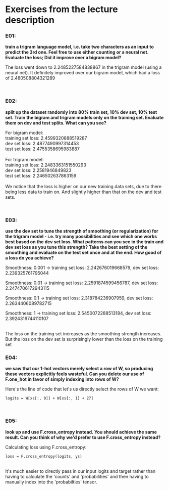 # Exercises from the lecture description


### **E01**: 
**train a trigram language model, i.e. take two characters as an input to predict the 3rd one. Feel free to use either counting or a neural net. Evaluate the loss; Did it improve over a bigram model?**
<br>

The loss went down to 2.2485227584838867 in the trigram model (using a neural net). It definitely improved over our bigram model, which had a loss of 2.480508804321289

<br>

### **E02**: 
**split up the dataset randomly into 80% train set, 10% dev set, 10% test set. Train the bigram and trigram models only on the training set. Evaluate them on dev and test splits. What can you see?**
<br>

For bigram model:  
training set loss: 2.4599320888519287  
dev set loss: 2.4877490997314453  
test set loss: 2.4755358695983887  
<br>
For trigram model:  
training set loss: 2.2483363151550293  
dev set loss: 2.2581946849823  
test set loss: 2.246502637863159  
<br>
We notice that the loss is higher on our new training data sets, due to there being less data to train on. And slightly higher than that on the dev and test sets.

<br>

### **E03**: 
**use the dev set to tune the strength of smoothing (or regularization) for the trigram model - i.e. try many possibilities and see which one works best based on the dev set loss. What patterns can you see in the train and dev set loss as you tune this strength? Take the best setting of the smoothing and evaluate on the test set once and at the end. How good of a loss do you achieve?**
<br>

Smoothness: 0.001 -> training set loss: 2.242676019668579, dev set loss: 2.239325761795044
  
Smoothness: 0.01 -> training set loss: 2.2591874599456787, dev set loss: 2.2474706172943115

Smoothness: 0.1 -> training set loss: 2.318784236907959, dev set loss: 2.2634406089782715

Smoothness: 1 -> training set loss: 2.5450072288513184, dev set loss: 2.3924319744110107

<br>
The loss on the training set increases as the smoothing strength increases. But the loss on the dev set is surprisingly lower than the loss on the training set
<br>


### **E04**: 
**we saw that our 1-hot vectors merely select a row of W, so producing these vectors explicitly feels wasteful. Can you delete our use of F.one_hot in favor of simply indexing into rows of W?**
<br>

Here's the line of code that let's us directly select the rows of W we want:
```
logits = W[xs[:, 0]] + W[xs[:, 1] + 27]
```
<br>


### **E05**: 
**look up and use F.cross_entropy instead. You should achieve the same result. Can you think of why we'd prefer to use F.cross_entropy instead?**
<br>

Calculating loss using F.cross_entropy:
```
loss = F.cross_entropy(logits, ys)
```
<br>
It's much easier to directly pass in our input logits and target rather than having to calculate the 'counts' and 'probabilities' and then having to manually index into the 'probabilties' tensor.

